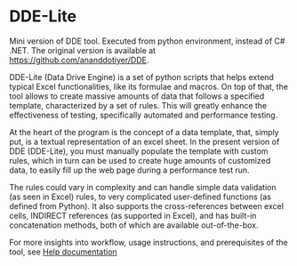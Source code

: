 # DDE-Lite
Mini version of DDE tool.  Executed from python environment, instead of C# .NET.  The original version is available at https://github.com/ananddotiyer/DDE.  

DDE-Lite (Data Drive Engine) is a set of python scripts that helps extend typical Excel functionalities, like its formulae and macros.  On top of that, the tool allows to create massive amounts of data that follows a specified template, characterized by a set of rules.  This will greatly enhance the effectiveness of testing, specifically automated and performance testing.

At the heart of the program is the concept of a data template, that, simply put, is a textual representation of an excel sheet.  In the present version of DDE (DDE-Lite), you must manually populate the template with custom rules, which in turn can be used to create huge amounts of customized data, to easily fill up the web page during a performance test run.

The rules could vary in complexity and can handle simple data validation (as seen in Excel) rules, to very complicated user-defined functions (as defined from Python).  It also supports the cross-references between excel cells, INDIRECT references (as supported in Excel), and has built-in concatenation methods, both of which are available out-of-the-box. 

For more insights into workflow, usage instructions, and prerequisites of the tool, see <a href='https://github.com/ananddotiyer/DDE-Lite/blob/master/Help/readme.pdf'>Help documentation</a>
